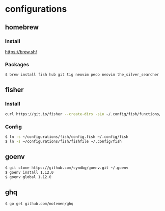 # configurations

## homebrew

### Install
https://brew.sh/

### Packages
```sh
$ brew install fish hub git tig neovim peco neovim the_silver_searcher
```

## fisher

### Install
```sh
curl https://git.io/fisher --create-dirs -sLo ~/.config/fish/functions/fisher.fish
```

### Config
```sh
$ ln -s ~/configurations/fish/config.fish ~/.config/fish
$ ln -s ~/configurations/fish/fishfile ~/.config/fish
```

## goenv
```sh
$ git clone https://github.com/syndbg/goenv.git ~/.goenv
$ goenv install 1.12.0
$ goenv global 1.12.0
```

## ghq
```sh
$ go get github.com/motemen/ghq
```
